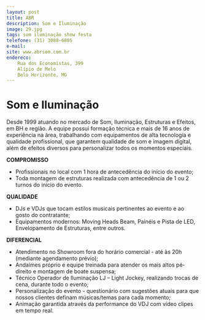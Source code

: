 ```yaml
---
layout: post
title: ABR
description: Som e Iluminação
image: 29.jpg
tags: som iluminação show festa 
telefone: (31) 3088-6805
e-mail:   
site: www.abrsom.com.br
endereco:
    Rua dos Economistas, 399
    Alípio de Melo 
    Belo Horizonte, MG
---
```


# Som e Iluminação

Desde 1999 atuando no mercado de Som, Iluminação, Estruturas e Efeitos, em BH e região.
A equipe possui formação técnica e mais de 16 anos de experiência na área, trabalhando com equipamentos de alta tecnologia
e qualidade profissional, que garantem qualidade de som e imagem digital, além de efeitos diversos para personalizar 
todos os momentos especiais.

**COMPROMISSO**

* Profissionais no local com 1 hora de antecedência do início do evento;
* Toda montagem de estruturas realizada com antecedência de 1 ou 2 turnos do início do evento.

**QUALIDADE**

* DJs e VDJs que tocam estilos musicais pertinentes ao evento e ao gosto do contratante;
* Equipamentos modernos: Moving Heads Beam, Painéis e Pista de LED, Envelopamento de Estruturas, entre outros.

**DIFERENCIAL**

* Atendimento no Showroom fora do horário comercial - até às 20h (mediante agendamento prévio);
* Andaimes próprio e equipe treinada para atender os mais altos pé-direito e montagem de boate suspensa;
* Técnico Operador de Iluminação LJ – Light Jockey, realizando trocas de cena, durante todo o evento;
* Personalização do evento - questionário com sugestões atuais para que nossos clientes definam músicas/temas para cada momento;
* Animação garantida através da performance do VDJ com vídeo clipes em tempo real.






